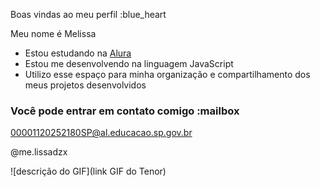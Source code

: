 Boas vindas ao meu perfil :blue_heart

Meu nome é Melissa

- Estou estudando na [Alura](https://www.alura.com.br)
- Estou me desenvolvendo na linguagem JavaScript
- Utilizo esse espaço para minha organização e compartilhamento dos meus projetos desenvolvidos

### Você pode entrar em contato comigo :mailbox

00001120252180SP@al.educacao.sp.gov.br

@me.lissadzx

![descrição do GIF](link GIF do Tenor)
